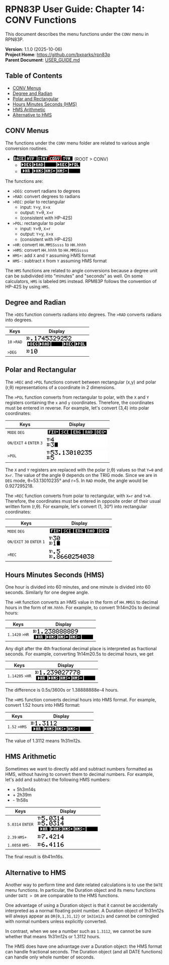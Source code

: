 # RPN83P User Guide: Chapter 14: CONV Functions

This document describes the menu functions under the `CONV` menu in RPN83P.

**Version**: 1.1.0 (2025-10-06)\
**Project Home**: https://github.com/bxparks/rpn83p \
**Parent Document**: [USER_GUIDE.md](USER_GUIDE.md)

## Table of Contents

- [CONV Menus](#conv-menus)
- [Degree and Radian](#degree-and-radian)
- [Polar and Rectangular](#polar-and-rectangular)
- [Hours Minutes Seconds (HMS)](#hours-minutes-seconds-hms)
- [HMS Arithmetic](#hms-arithmetic)
- [Alternative to HMS](#alternative-to-hms)

## CONV Menus

The functions under the `CONV` menu folder are related to various angle
conversion routines.

- ![ROOT > CONV](images/menu/root-conv.png) (ROOT > CONV)
    - ![ROOT > CONV > Row1](images/menu/root-conv-1.png)
    - ![ROOT > CONV > Row2](images/menu/root-conv-2.png)

The functions are:

- `>DEG`: convert radians to degrees
- `>RAD`: convert degrees to radians
- `>REC`: polar to rectangular
    - input: `Y`=y, `X`=x
    - output: `Y`=θ, `X`=r
    - (consistent with HP-42S)
- `>POL`: rectangular to polar
    - input: `Y`=θ, `X`=r
    - output: `Y`=y, `X`=x
    - (consistent with HP-42S)
- `>HR`: convert `HH.MMSSssss` to `HH.hhhh`
- `>HMS`: convert `HH.hhhh` to `HH.MMSSssss`
- `HMS+`: add `X` and `Y` assuming HMS format
- `HMS-`: subtract `X` from `Y` assuming HMS format

The `HMS` functions are related to angle conversions because a degree unit can
be subdivided into "minutes" and "seconds" as well. On some calculators, `HMS`
is labeled `DMS` instead. RPM83P follows the convention of HP-42S by using
`HMS`.

## Degree and Radian

The `>DEG` function converts radians into degrees. The `>RAD` converts radians
into degrees.

| **Keys**              | **Display** |
| ----------------      | --------------------- |
| `10` `>RAD`           | ![](images/conv/deg-rad-1.png) |
| `>DEG`                | ![](images/conv/deg-rad-2.png) |

## Polar and Rectangular

The `>REC` and `>POL` functions convert between rectangular (x,y) and polar
(r,θ) representations of a coordinate in 2 dimensions.

The `>POL` function converts from rectangular to polar, with the `X` and `Y`
registers containing the `x` and `y` coordinates. Therefore, the coordinates
must be entered in reverse. For example, let's convert (3,4) into polar
coordinates:

| **Keys**                  | **Display** |
| ----------------          | --------------------- |
| `MODE` `DEG`              | ![](images/conv/to-pol-1.png) |
| `ON/EXIT` `4` `ENTER` `3` | ![](images/conv/to-pol-2.png) |
| `>POL`                    | ![](images/conv/to-pol-3.png) |

The `X` and `Y` registers are replaced with the polar (r,θ) values so that `Y=θ`
and `X=r`. The value of the angle θ depends on the TRIG mode. Since we are in
`DEG` mode, θ=53.13010235° and r=5. In `RAD` mode, the angle would be
0.927295218.

The `>REC` function converts from polar to rectangular, with `X=r` and `Y=θ`.
Therefore, the coordinates must be entered in opposite order of their usual
written form (r,θ). For example, let's convert (1, 30°) into rectangular
coordinates:

| **Keys**                  | **Display** |
| ----------------          | --------------------- |
| `MODE` `DEG`              | ![](images/conv/to-rec-1.png) |
| `ON/EXIT` `30` `ENTER` `1`| ![](images/conv/to-rec-2.png) |
| `>REC`                    | ![](images/conv/to-rec-3.png) |

## Hours Minutes Seconds (HMS)

One hour is divided into 60 minutes, and one minute is divided into 60 seconds.
Similarly for one degree angle.

The `>HR` function converts an HMS value in the form of `HH.MMSS` to decimal
hours in the form of `HH.hhhh`. For example, to convert 1h14m20s to decimal
hours:

| **Keys**              | **Display** |
| ----------------      | --------------------- |
| `1.1420` `>HR`        | ![](images/conv/to-hr1-1.png) |

Any digit after the 4th fractional decimal place is interpreted as fractional
seconds. For example, converting 1h14m20.5s to decimal hours, we get

| **Keys**              | **Display** |
| ----------------      | --------------------- |
| `1.14205` `>HR`       | ![](images/conv/to-hr2-1.png) |

The difference is 0.5s/3600s or 1.38888888e-4 hours.

The `>HMS` function converts decimal hours into HMS format. For example, convert
1.52 hours into HMS format:

| **Keys**              | **Display** |
| ----------------      | --------------------- |
| `1.52` `>HMS`         | ![](images/conv/to-hms-1.png) |

The value of 1.3112 means 1h31m12s.

## HMS Arithmetic

Sometimes we want to directly add and subtract numbers formatted as HMS,
without having to convert them to decimal numbers. For example, let's add and
subtract the following HMS numbers:

- \+ 5h3m14s
- \+ 2h39m
- \- 1h58s

| **Keys**              | **Display** |
| ----------------      | --------------------- |
| `5.0314` `ENTER`      | ![](images/conv/hms-add-sub-1.png) |
| `2.39`  `HMS+`        | ![](images/conv/hms-add-sub-2.png) |
| `1.0058` `HMS-`       | ![](images/conv/hms-add-sub-3.png) |

The final result is 6h41m16s.

## Alternative to HMS

Another way to perform time and date related calculations is to use the `DATE`
menu functions. In particular, the Duration object and its menu functions
under `DATE > DR` are comparable to the HMS functions.

One advantage of using a Duration object is that it cannot be accidentally
interpreted as a normal floating point number. A Duration object of 1h31m12s
will always appear as `DR{0,1,31,12}` or `1m31m12s` and cannot be comingled with
normal numbers unless explicitly converted.

In contrast, when we see a number such as `1.3112`, we cannot be sure whether
that means 1h31m12s or 1.3112 hours.

The HMS does have one advantage over a Duration object: the HMS format can
handle fractional seconds. The Duration object (and all DATE functions) can
handle only whole number of seconds.
